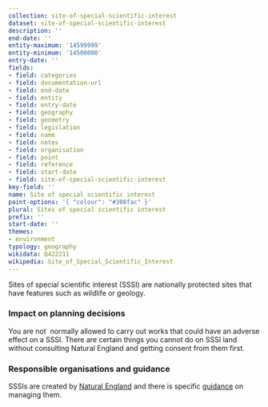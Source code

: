 ```yaml
---
collection: site-of-special-scientific-interest
dataset: site-of-special-scientific-interest
description: ''
end-date: ''
entity-maximum: '14599999'
entity-minimum: '14500000'
entry-date: ''
fields:
- field: categories
- field: documentation-url
- field: end-date
- field: entity
- field: entry-date
- field: geography
- field: geometry
- field: legislation
- field: name
- field: notes
- field: organisation
- field: point
- field: reference
- field: start-date
- field: site-of-special-scientific-interest
key-field: ''
name: Site of special scientific interest
paint-options: '{ "colour": "#308fac" }'
plural: Sites of special scientific interest
prefix: ''
start-date: ''
themes:
- environment
typology: geography
wikidata: Q422211
wikipedia: Site_of_Special_Scientific_Interest
---
```


Sites of special scientific interest (SSSI) are nationally protected sites that have features such as wildlife or geology. 

### Impact on planning decisions

You are not  normally allowed to carry out works that could have an adverse effect on a SSSI. There are certain things you cannot do on SSSI land without consulting Natural England and getting consent from them first.

### Responsible organisations and guidance

SSSIs are created by [Natural England](https://www.gov.uk/government/organisations/natural-england) and there is specific [guidance](https://www.gov.uk/guidance/protected-areas-sites-of-special-scientific-interest) on managing them.